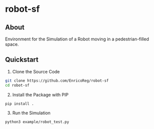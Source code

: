 
# robot-sf

## About
Environment for the Simulation of a Robot moving
in a pedestrian-filled space.

## Quickstart

1) Clone the Source Code

```sh
git clone https://github.com/EnricoReg/robot-sf
cd robot-sf
```

2) Install the Package with PIP

```sh
pip install .
```

3) Run the Simulation

```sh
python3 example/robot_test.py
```
